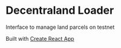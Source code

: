 # Decentraland Loader

Interface to manage land parcels on testnet

Built with [Create React App](https://github.com/facebookincubator/create-react-app)
